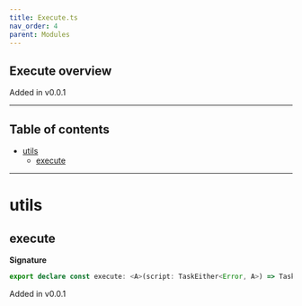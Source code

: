 ```yaml
---
title: Execute.ts
nav_order: 4
parent: Modules
---
```


## Execute overview

Added in v0.0.1

---

<h2 class="text-delta">Table of contents</h2>

- [utils](#utils)
  - [execute](#execute)

---

# utils

## execute

**Signature**

```ts
export declare const execute: <A>(script: TaskEither<Error, A>) => Task<void>
```

Added in v0.0.1
